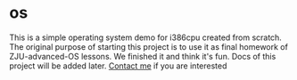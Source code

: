 # os
This is a simple operating system demo for i386cpu created from scratch.
The original purpose of starting this project is to use it as final homework of ZJU-advanced-OS lessons.
We finished it and think it's fun.
Docs of this project will be added later.
[Contact me](sychen@zju.edu.cn) if you are interested
